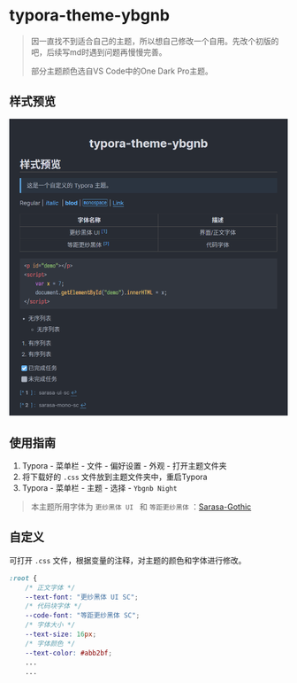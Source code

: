 # typora-theme-ybgnb

> 因一直找不到适合自己的主题，所以想自己修改一个自用。先改个初版的吧，后续写md时遇到问题再慢慢完善。
>
> 部分主题颜色选自VS Code中的One Dark Pro主题。

## 样式预览

![alt 属性文本](./screenshot/样式预览.png)

## 使用指南

1. Typora - 菜单栏 - 文件 - 偏好设置 - 外观 - 打开主题文件夹
2. 将下载好的 `.css` 文件放到主题文件夹中，重启Typora
3. Typora - 菜单栏 - 主题 - 选择 - `Ybgnb Night`

> 本主题所用字体为 `更纱黑体 UI ` 和 `等距更纱黑体` ：[Sarasa-Gothic](https://github.com/be5invis/Sarasa-Gothic)

## 自定义

可打开 `.css` 文件，根据变量的注释，对主题的颜色和字体进行修改。

```css
:root {
    /* 正文字体 */
    --text-font: "更纱黑体 UI SC";
    /* 代码块字体 */
    --code-font: "等距更纱黑体 SC";
    /* 字体大小 */
    --text-size: 16px;
    /* 字体颜色 */
    --text-color: #abb2bf;
    ...
    ...
```



